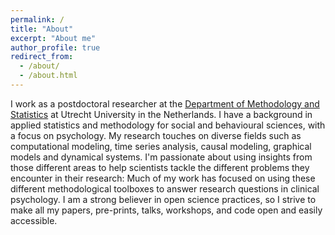 ```yaml
---
permalink: /
title: "About"
excerpt: "About me"
author_profile: true
redirect_from: 
  - /about/
  - /about.html
---
```



I work as a postdoctoral researcher at the [Department of Methodology and Statistics](https://www.uu.nl/en/organisation/methodology-and-statistics) at Utrecht University in the Netherlands. I have a background in applied statistics and methodology for social and behavioural sciences, with a focus on psychology. My research touches on diverse fields such as computational modeling, time series analysis, causal modeling, graphical models and dynamical systems. I'm passionate about using insights from those different areas to help scientists tackle the different problems they encounter in their research: Much of my work has focused on using these different methodological toolboxes to answer research questions in clinical psychology. I am a strong believer in open science practices, so I strive to make all my papers, pre-prints, talks, workshops, and code open and easily accessible.
